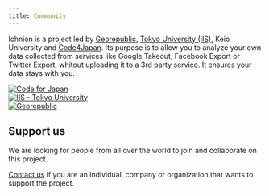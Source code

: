 ```yaml
---
title: Community
---
```


Ichnion is a project led by [Georepublic](https://georepublic.info/), [Tokyo University (IIS)](https://shiba.iis.u-tokyo.ac.jp/), Keio University and [Code4Japan](https://www.code4japan.org/). Its purpose is to allow you to analyze your own data collected from services like Google Takeout, Facebook Export or Twitter Export, whitout uploading it to a 3rd party service. It ensures your data stays with you.

<div class="container">
  <div class="row">
    <div class="col col--4">
      <a href="https://www.code4japan.org/">
        <img src="../code4japan.png" alt="Code for Japan" class="padding--lg" />
      </a>
    </div>
    <div class="col col--4">
      <a href="https://shiba.iis.u-tokyo.ac.jp/">
        <img src="../iis-utokyo.png" alt="IIS - Tokyo University" class="padding--lg" />
      </a>
    </div>
    <div class="col col--4">
      <a href="https://georepublic.info/">
        <img src="../georepublic.png" alt="Georepublic" class="padding--lg" />
      </a>
    </div>
  </div>
</div>

## Support us

We are looking for people from all over the world to join and collaborate on this project.

[Contact us](../contact) if you are an individual, company or organization that wants to support the project.
